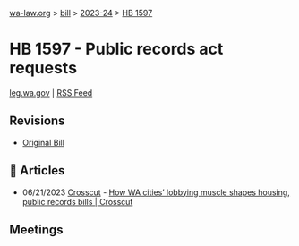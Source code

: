[wa-law.org](/) > [bill](/bill/) > [2023-24](/bill/2023-24/) > [HB 1597](/bill/2023-24/hb/1597/)

# HB 1597 - Public records act requests
[leg.wa.gov](https://app.leg.wa.gov/billsummary?BillNumber=1597&Year=2023&Initiative=false) | [RSS Feed](./rss.xml)

## Revisions
* [Original Bill](1/)

## 📰 Articles
* 06/21/2023 [Crosscut](/org/crosscut/) - [How WA cities’ lobbying muscle shapes housing, public records bills | Crosscut](https://crosscut.com/politics/2023/06/how-wa-cities-lobbying-muscle-shapes-housing-public-records-bills#:~:text=House%20Bill%201597)

## Meetings